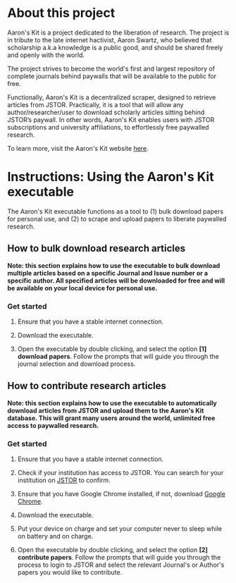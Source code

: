 # About this project

Aaron's Kit is a project dedicated to the liberation of research. The project is in tribute to the late internet hactivist, Aaron Swartz, who believed that scholarship a.k.a knowledge is a public good, and should be shared freely and openly with the world.

The project strives to become the world's first and largest repository of complete journals behind paywalls that will be available to the public for free. 

Functionally, Aaron's Kit is a decentralized scraper, designed to retrieve articles from JSTOR. Practically, it is a tool that will allow any author/researcher/user to download scholarly articles sitting behind JSTOR’s paywall. In other words, Aaron's Kit enables users with JSTOR subscriptions and university affiliations, to effortlessly free paywalled research.

To learn more, visit the Aaron's Kit website [here](https://aarons-kit.org).

# Instructions: Using the Aaron's Kit executable

The Aaron's Kit executable functions as a tool to (1) bulk download papers for personal use, and (2) to scrape and upload papers to liberate paywalled research.

## How to bulk download research articles

**Note: this section explains how to use the executable to bulk download multiple articles based on a specific Journal and Issue number or a specific author. All specified articles will be downloaded for free and will be available on your local device for personal use.**

### Get started

1. Ensure that you have a stable internet connection.

2. Download the executable.

3. Open the executable by double clicking, and select the option **[1] download papers**. Follow the prompts that will guide you through the journal selection and download process.

## How to contribute research articles

**Note: this section explains how to use the executable to automatically download articles from JSTOR and upload them to the Aaron's Kit database. This will grant many users around the world, unlimited free access to paywalled research.**

### Get started

1. Ensure that you have a stable internet connection.

2. Check if your institution has access to JSTOR. You can search for your institution on [JSTOR](https://www.jstor.org/institutionSearch?redirectUri=%2F) to confirm.

3. Ensure that you have Google Chrome installed, if not, download [Google Chrome](https://www.google.com/chrome/?brand=YTUH&gclid=CjwKCAjwzY2bBhB6EiwAPpUpZnxWu_8yGeeRo7u1r8v2NrWiTdkbg82BdHF4uVeBXtjhWq570Fyw_xoCpJsQAvD_BwE&gclsrc=aw.ds).

4. Download the executable.

5. Put your device on charge and set your computer never to sleep while on battery and on charge. 

6. Open the executable by double clicking, and select the option **[2] contribute papers**. Follow the prompts that will guide you through the process to login to JSTOR and select the relevant Journal's or Author's papers you would like to contribute.
